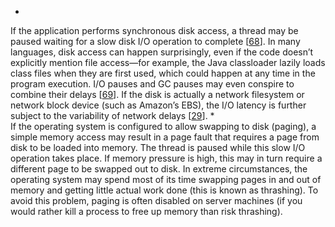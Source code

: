 *  
If the application performs synchronous disk access, a thread may be paused waiting for a slow
disk I/O operation to complete [[68](ch08.html#Shaver2008ug)]. In many languages, disk access can happen
surprisingly, even if the code doesn’t explicitly mention file access—for example, the Java
classloader lazily loads class files when they are first used, which could happen at any time in
the program execution. I/O pauses and GC pauses may even conspire to combine their delays
[[69](ch08.html#Zhuang2016ui)]. If the disk is actually a network filesystem or network block device (such as
Amazon’s EBS), the I/O latency is further subject to the variability of network delays
[[29](ch08.html#Newman2012vf)]. *  
If the operating system is configured to allow swapping to disk (paging), a simple memory
access may result in a page fault that requires a page from disk to be loaded into memory. The
thread is paused while this slow I/O operation takes place. If memory pressure is high, this may
in turn require a different page to be swapped out to disk. In extreme circumstances, the
operating system may spend most of its time swapping pages in and out of memory and getting little
actual work done (this is known as thrashing). To avoid this problem, paging is often disabled
on server machines (if you would rather kill a process to free up memory than risk thrashing).